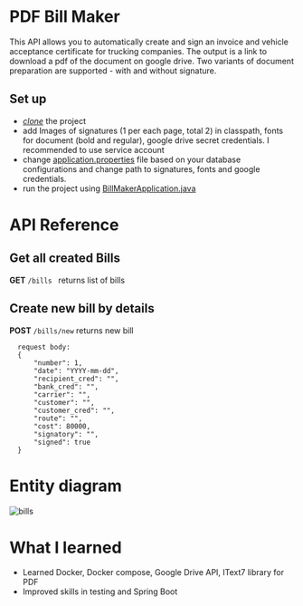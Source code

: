 # PDF Bill Maker
This API allows you to automatically create and sign an invoice and vehicle acceptance certificate for trucking companies.
The output is a link to download a pdf of the document on google drive. Two variants of document preparation are supported - with and without signature.

## Set up 
- [*clone*](https://github.com/HUNT-ER/pdf-bill-maker.git) the project
- add Images of signatures (1 per each page, total 2) in classpath, fonts for document (bold and regular), google drive secret credentials. I recommended to use service account 
- change [application.properties](src/main/resources/application.properties.origin) file based on your database configurations and change path to signatures, fonts and google credentials.
- run the project using [BillMakerApplication.java](src/main/java/com/boldyrev/pdfbillcreator/BillMakerApplication.java) 

# API Reference 


## Get all created Bills

**GET** `/bills `
  returns list of bills


## Create new bill by details

**POST** `/bills/new`
  returns new bill

```agsl
  request body:
  {
      "number": 1,
      "date": "YYYY-mm-dd",
      "recipient_cred": "",
      "bank_cred": "",
      "carrier": "",
      "customer": "",
      "customer_cred": "",
      "route": "",
      "cost": 80000,
      "signatory": "",
      "signed": true
  }
```

# Entity diagram
![bills](https://github.com/HUNT-ER/pdf-bill-maker/assets/38404914/823fbc63-960c-46d2-9e21-643c7c0be23b)

# What I learned
- Learned Docker, Docker compose, Google Drive API, IText7 library for PDF
- Improved skills in testing and Spring Boot
